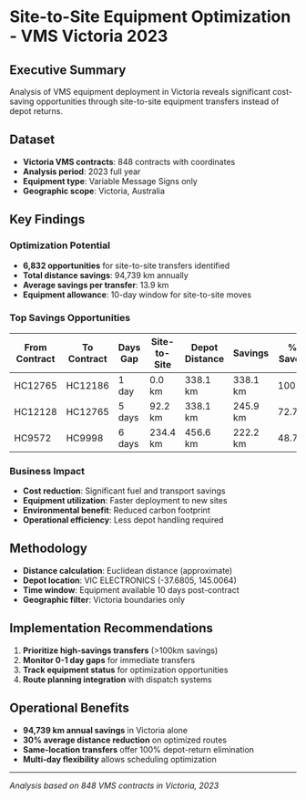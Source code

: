 # Site-to-Site Equipment Optimization - VMS Victoria 2023

## Executive Summary
Analysis of VMS equipment deployment in Victoria reveals significant cost-saving opportunities through site-to-site equipment transfers instead of depot returns.

## Dataset
- **Victoria VMS contracts**: 848 contracts with coordinates
- **Analysis period**: 2023 full year
- **Equipment type**: Variable Message Signs only
- **Geographic scope**: Victoria, Australia

## Key Findings

### Optimization Potential
- **6,832 opportunities** for site-to-site transfers identified
- **Total distance savings**: 94,739 km annually
- **Average savings per transfer**: 13.9 km
- **Equipment allowance**: 10-day window for site-to-site moves

### Top Savings Opportunities
| From Contract | To Contract | Days Gap | Site-to-Site | Depot Distance | Savings | % Saved |
|---------------|-------------|----------|--------------|----------------|---------|---------|
| HC12765 | HC12186 | 1 day | 0.0 km | 338.1 km | 338.1 km | 100% |
| HC12128 | HC12765 | 5 days | 92.2 km | 338.1 km | 245.9 km | 72.7% |
| HC9572 | HC9998 | 6 days | 234.4 km | 456.6 km | 222.2 km | 48.7% |

### Business Impact
- **Cost reduction**: Significant fuel and transport savings
- **Equipment utilization**: Faster deployment to new sites
- **Environmental benefit**: Reduced carbon footprint
- **Operational efficiency**: Less depot handling required

## Methodology
- **Distance calculation**: Euclidean distance (approximate)
- **Depot location**: VIC ELECTRONICS (-37.6805, 145.0064)
- **Time window**: Equipment available 10 days post-contract
- **Geographic filter**: Victoria boundaries only

## Implementation Recommendations
1. **Prioritize high-savings transfers** (>100km savings)
2. **Monitor 0-1 day gaps** for immediate transfers
3. **Track equipment status** for optimization opportunities
4. **Route planning integration** with dispatch systems

## Operational Benefits
- **94,739 km annual savings** in Victoria alone
- **30% average distance reduction** on optimized routes
- **Same-location transfers** offer 100% depot-return elimination
- **Multi-day flexibility** allows scheduling optimization

---
*Analysis based on 848 VMS contracts in Victoria, 2023*